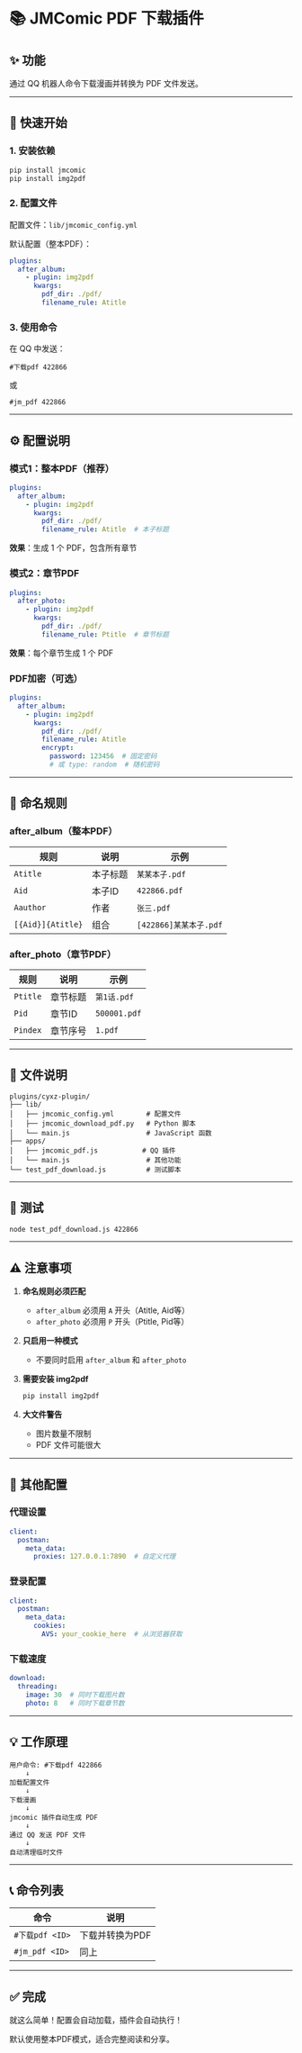 # 📚 JMComic PDF 下载插件

## ✨ 功能

通过 QQ 机器人命令下载漫画并转换为 PDF 文件发送。

---

## 🚀 快速开始

### 1. 安装依赖

```bash
pip install jmcomic
pip install img2pdf
```

### 2. 配置文件

配置文件：`lib/jmcomic_config.yml`

默认配置（整本PDF）：
```yaml
plugins:
  after_album:
    - plugin: img2pdf
      kwargs:
        pdf_dir: ./pdf/
        filename_rule: Atitle
```

### 3. 使用命令

在 QQ 中发送：
```
#下载pdf 422866
```

或

```
#jm_pdf 422866
```

---

## ⚙️ 配置说明

### 模式1：整本PDF（推荐）

```yaml
plugins:
  after_album:
    - plugin: img2pdf
      kwargs:
        pdf_dir: ./pdf/
        filename_rule: Atitle  # 本子标题
```

**效果**：生成 1 个 PDF，包含所有章节

### 模式2：章节PDF

```yaml
plugins:
  after_photo:
    - plugin: img2pdf
      kwargs:
        pdf_dir: ./pdf/
        filename_rule: Ptitle  # 章节标题
```

**效果**：每个章节生成 1 个 PDF

### PDF加密（可选）

```yaml
plugins:
  after_album:
    - plugin: img2pdf
      kwargs:
        pdf_dir: ./pdf/
        filename_rule: Atitle
        encrypt:
          password: 123456  # 固定密码
          # 或 type: random  # 随机密码
```

---

## 📝 命名规则

### after_album（整本PDF）

| 规则 | 说明 | 示例 |
|------|------|------|
| `Atitle` | 本子标题 | `某某本子.pdf` |
| `Aid` | 本子ID | `422866.pdf` |
| `Aauthor` | 作者 | `张三.pdf` |
| `[{Aid}]{Atitle}` | 组合 | `[422866]某某本子.pdf` |

### after_photo（章节PDF）

| 规则 | 说明 | 示例 |
|------|------|------|
| `Ptitle` | 章节标题 | `第1话.pdf` |
| `Pid` | 章节ID | `500001.pdf` |
| `Pindex` | 章节序号 | `1.pdf` |

---

## 📁 文件说明

```
plugins/cyxz-plugin/
├── lib/
│   ├── jmcomic_config.yml        # 配置文件
│   ├── jmcomic_download_pdf.py   # Python 脚本
│   └── main.js                   # JavaScript 函数
├── apps/
│   ├── jmcomic_pdf.js           # QQ 插件
│   └── main.js                   # 其他功能
└── test_pdf_download.js          # 测试脚本
```

---

## 🧪 测试

```bash
node test_pdf_download.js 422866
```

---

## ⚠️ 注意事项

1. **命名规则必须匹配**
   - `after_album` 必须用 `A` 开头（Atitle, Aid等）
   - `after_photo` 必须用 `P` 开头（Ptitle, Pid等）

2. **只启用一种模式**
   - 不要同时启用 `after_album` 和 `after_photo`

3. **需要安装 img2pdf**
   ```bash
   pip install img2pdf
   ```

4. **大文件警告**
   - 图片数量不限制
   - PDF 文件可能很大

---

## 🔧 其他配置

### 代理设置

```yaml
client:
  postman:
    meta_data:
      proxies: 127.0.0.1:7890  # 自定义代理
```

### 登录配置

```yaml
client:
  postman:
    meta_data:
      cookies:
        AVS: your_cookie_here  # 从浏览器获取
```

### 下载速度

```yaml
download:
  threading:
    image: 30  # 同时下载图片数
    photo: 8   # 同时下载章节数
```

---

## 💡 工作原理

```
用户命令: #下载pdf 422866
    ↓
加载配置文件
    ↓
下载漫画
    ↓
jmcomic 插件自动生成 PDF
    ↓
通过 QQ 发送 PDF 文件
    ↓
自动清理临时文件
```

---

## 📞 命令列表

| 命令 | 说明 |
|------|------|
| `#下载pdf <ID>` | 下载并转换为PDF |
| `#jm_pdf <ID>` | 同上 |

---

## ✅ 完成

就这么简单！配置会自动加载，插件会自动执行！

默认使用整本PDF模式，适合完整阅读和分享。
